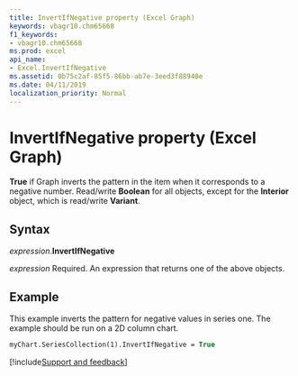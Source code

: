 ```yaml
---
title: InvertIfNegative property (Excel Graph)
keywords: vbagr10.chm65668
f1_keywords:
- vbagr10.chm65668
ms.prod: excel
api_name:
- Excel.InvertIfNegative
ms.assetid: 0b75c2af-85f5-86bb-ab7e-3eed3f88940e
ms.date: 04/11/2019
localization_priority: Normal
---
```



# InvertIfNegative property (Excel Graph)

**True** if Graph inverts the pattern in the item when it corresponds to a negative number. Read/write **Boolean** for all objects, except for the **Interior** object, which is read/write **Variant**.

## Syntax

_expression_.**InvertIfNegative**

_expression_ Required. An expression that returns one of the above objects.


## Example

This example inverts the pattern for negative values in series one. The example should be run on a 2D column chart.

```vb
myChart.SeriesCollection(1).InvertIfNegative = True
```

[!include[Support and feedback](~/includes/feedback-boilerplate.md)]